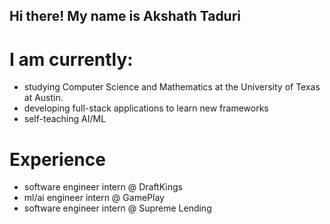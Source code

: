 ## Hi there! My name is Akshath Taduri

# I am currently:

- studying Computer Science and Mathematics at the University of Texas at Austin.
- developing full-stack applications to learn new frameworks
- self-teaching AI/ML

# Experience

- software engineer intern @ DraftKings
- ml/ai engineer intern @ GamePlay
- software engineer intern @ Supreme Lending



<!--
**AkshathTaduri/AkshathTaduri** is a ✨ _special_ ✨ repository because its `README.md` (this file) appears on your GitHub profile.

Here are some ideas to get you started:

- 🔭 I’m currently working on ...
- 🌱 I’m currently learning ...
- 👯 I’m looking to collaborate on ...
- 🤔 I’m looking for help with ...
- 💬 Ask me about ...
- 📫 How to reach me: ...
- 😄 Pronouns: ...
- ⚡ Fun fact: ...
-->
